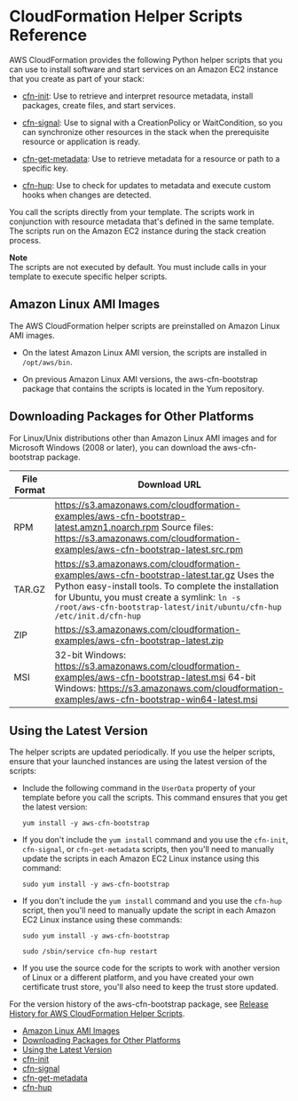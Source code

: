# CloudFormation Helper Scripts Reference<a name="cfn-helper-scripts-reference"></a>

AWS CloudFormation provides the following Python helper scripts that you can use to install software and start services on an Amazon EC2 instance that you create as part of your stack:

+  [cfn\-init](cfn-init.md): Use to retrieve and interpret resource metadata, install packages, create files, and start services\.

+  [cfn\-signal](cfn-signal.md): Use to signal with a CreationPolicy or WaitCondition, so you can synchronize other resources in the stack when the prerequisite resource or application is ready\.

+  [cfn\-get\-metadata](cfn-get-metadata.md): Use to retrieve metadata for a resource or path to a specific key\.

+  [cfn\-hup](cfn-hup.md): Use to check for updates to metadata and execute custom hooks when changes are detected\.

You call the scripts directly from your template\. The scripts work in conjunction with resource metadata that's defined in the same template\. The scripts run on the Amazon EC2 instance during the stack creation process\.

**Note**  
The scripts are not executed by default\. You must include calls in your template to execute specific helper scripts\.

## Amazon Linux AMI Images<a name="cfn-helper-scripts-reference-amazon-amis"></a>

The AWS CloudFormation helper scripts are preinstalled on Amazon Linux AMI images\.

+ On the latest Amazon Linux AMI version, the scripts are installed in `/opt/aws/bin`\.

+ On previous Amazon Linux AMI versions, the aws\-cfn\-bootstrap package that contains the scripts is located in the Yum repository\.

## Downloading Packages for Other Platforms<a name="cfn-helper-scripts-reference-downloads"></a>

<a name="cfn-helper-scripts-reference-downloads"></a>For Linux/Unix distributions other than Amazon Linux AMI images and for Microsoft Windows \(2008 or later\), you can download the aws\-cfn\-bootstrap package\.


| File Format | Download URL | 
| --- | --- | 
|  RPM  |  [ https://s3\.amazonaws\.com/cloudformation\-examples/aws\-cfn\-bootstrap\-latest\.amzn1\.noarch\.rpm](https://s3.amazonaws.com/cloudformation-examples/aws-cfn-bootstrap-latest.amzn1.noarch.rpm) Source files: [ https://s3\.amazonaws\.com/cloudformation\-examples/aws\-cfn\-bootstrap\-latest\.src\.rpm](https://s3.amazonaws.com/cloudformation-examples/aws-cfn-bootstrap-latest.src.rpm)  | 
|  TAR\.GZ  |  [ https://s3\.amazonaws\.com/cloudformation\-examples/aws\-cfn\-bootstrap\-latest\.tar\.gz](https://s3.amazonaws.com/cloudformation-examples/aws-cfn-bootstrap-latest.tar.gz) Uses the Python easy\-install tools\. To complete the installation for Ubuntu, you must create a symlink: `ln -s /root/aws-cfn-bootstrap-latest/init/ubuntu/cfn-hup /etc/init.d/cfn-hup`  | 
|  ZIP  |  [ https://s3\.amazonaws\.com/cloudformation\-examples/aws\-cfn\-bootstrap\-latest\.zip](https://s3.amazonaws.com/cloudformation-examples/aws-cfn-bootstrap-latest.zip)  | 
|  MSI  |  32\-bit Windows: [ https://s3\.amazonaws\.com/cloudformation\-examples/aws\-cfn\-bootstrap\-latest\.msi](https://s3.amazonaws.com/cloudformation-examples/aws-cfn-bootstrap-latest.msi)  64\-bit Windows: [ https://s3\.amazonaws\.com/cloudformation\-examples/aws\-cfn\-bootstrap\-win64\-latest\.msi](https://s3.amazonaws.com/cloudformation-examples/aws-cfn-bootstrap-win64-latest.msi)  | 

## Using the Latest Version<a name="cfn-helper-scripts-reference-latest-version"></a>

The helper scripts are updated periodically\. If you use the helper scripts, ensure that your launched instances are using the latest version of the scripts:

+ Include the following command in the `UserData` property of your template before you call the scripts\. This command ensures that you get the latest version:

  `yum install -y aws-cfn-bootstrap`

+ If you don't include the `yum install` command and you use the `cfn-init`, `cfn-signal`, or `cfn-get-metadata` scripts, then you'll need to manually update the scripts in each Amazon EC2 Linux instance using this command:

  `sudo yum install -y aws-cfn-bootstrap`

+ If you don't include the `yum install` command and you use the `cfn-hup` script, then you'll need to manually update the script in each Amazon EC2 Linux instance using these commands:

  `sudo yum install -y aws-cfn-bootstrap`

  `sudo /sbin/service cfn-hup restart`

+ If you use the source code for the scripts to work with another version of Linux or a different platform, and you have created your own certificate trust store, you'll also need to keep the trust store updated\.

For the version history of the aws\-cfn\-bootstrap package, see [Release History for AWS CloudFormation Helper Scripts](releasehistory-aws-cfn-bootstrap.md)\.


+ [Amazon Linux AMI Images](#cfn-helper-scripts-reference-amazon-amis)
+ [Downloading Packages for Other Platforms](#cfn-helper-scripts-reference-downloads)
+ [Using the Latest Version](#cfn-helper-scripts-reference-latest-version)
+ [cfn\-init](cfn-init.md)
+ [cfn\-signal](cfn-signal.md)
+ [cfn\-get\-metadata](cfn-get-metadata.md)
+ [cfn\-hup](cfn-hup.md)